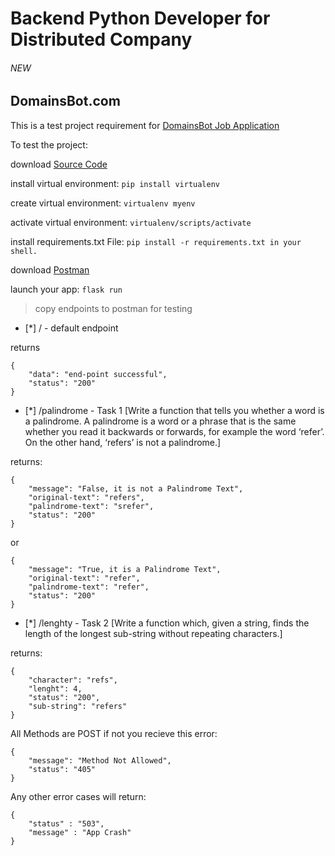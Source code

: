 # Backend Python Developer for Distributed Company 
###### NEW
## DomainsBot.com

 This is a test project requirement for [DomainsBot Job Application](https://www.python.org/jobs/6640/)

To test the project:

download [Source Code](https://github.com/holy0spirit/DomainsBotTestProject.git)

install virtual environment: ```pip install virtualenv```

create virtual environment: ```virtualenv myenv```

activate virtual environment: ```virtualenv/scripts/activate```

install requirements.txt File: ```pip install -r requirements.txt in your shell.```

download [Postman](https://www.postman.com/)

launch your app: ```flask run```

> copy endpoints to postman for testing

 - [*] / - default endpoint

returns
```
{
    "data": "end-point successful",
    "status": "200"
}
```

- [*] /palindrome - Task 1 [Write a function that tells you whether a word is a palindrome. A palindrome is a word or a phrase that is the same whether you read it backwards or forwards, for example the word ‘refer’. On the other hand, ‘refers’ is not a palindrome.]

returns:
```
{
    "message": "False, it is not a Palindrome Text",
    "original-text": "refers",
    "palindrome-text": "srefer",
    "status": "200"
}
```
or
```
{
    "message": "True, it is a Palindrome Text",
    "original-text": "refer",
    "palindrome-text": "refer",
    "status": "200"
}
```

- [*] /lenghty - Task 2 [Write a function which, given a string, finds the length of the longest sub-string without repeating characters.]

returns:

```
{
    "character": "refs",
    "lenght": 4,
    "status": "200",
    "sub-string": "refers"
}
```

All Methods are POST if not you recieve this error:
```
{
    "message": "Method Not Allowed",
    "status": "405"
}
```
Any other error cases will return:
```
{
    "status" : "503", 
    "message" : "App Crash"
}
```
